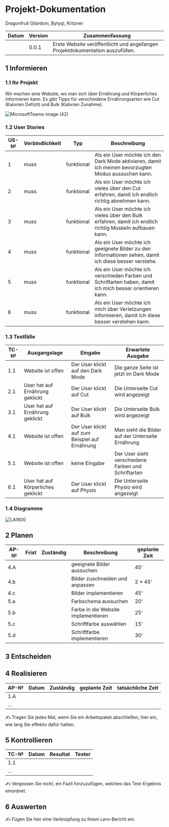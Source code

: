 # Projekt-Dokumentation
Dragonfruit
Gilardoni, Bytyqi, Kritzner

| Datum | Version | Zusammenfassung                                              |
| ----- | ------- | ------------------------------------------------------------ |
|       | 0.0.1   | Erste Website veröffentlicht und angefangen Projektdokumentation auszufüllen. |


## 1 Informieren

### 1.1 Ihr Projekt

Wir machen eine Website, wo man sich über Ernährung und Körperliches informieren kann. Es gibt Tipps für verschiedene Ernährungsarten wie Cut (Kalorien Defizit) und Bulk (Kalorien Zunahme).

![MicrosoftTeams-image (42)](https://user-images.githubusercontent.com/110892683/237025824-f704b7c6-94a4-48ca-90a1-124fc1d5d810.png)

### 1.2 User Stories

| US-№ | Verbindlichkeit | Typ  | Beschreibung                       |
| ---- | --------------- | ---- | ---------------------------------- |
| 1    | muss | funktional | Als ein User möchte ich den Dark Mode aktivieren, damit ich meinen bevorzugten Modus aussuchen kann. |
| 2  | muss | funktional | Als ein User möchte ich vieles über den Cut erfahren, damit ich endlich richtig abnehmen kann. |
| 3  | muss | funktional | Als ein User möchte ich vieles über den Bulk erfahren, damit ich endlich richtig Muskeln aufbauen kann. |
| 4  | muss | funktional | Als ein User möchte ich geeignete Bilder zu den Informationen sehen, damit ich diese besser verstehe. |
| 5  | muss | funktional | Als ein User möchte ich verschieden Farben und Schriftarten haben, damit ich mich besser orientieren kann. |
| 6  | muss | funktional | Als ein User möchte ich mich über Verletzungen informieren, damit ich diese besser verstehen kann. |

### 1.3 Testfälle

| TC-№ | Ausgangslage | Eingabe | Erwartete Ausgabe | 
| ---- | ------------ | ------- | ----------------- |
| 1.1   |Website ist offen |Der User klickt auf den Dark Mode     | Die ganze Seite ist jetzt im Dark Mode  |
| 2.1    |User hat auf Ernährung geklickt | Der User klickt auf Cut | Die Unterseite Cut wird angezeigt |
| 3.1    |User hat auf Ernährung geklickt | Der User klickt auf Bulk | Die Unterseite Bulk wird angezeigt |
| 4.1    | Website ist offen | Der User klickt auf zum Beispiel auf Ernährung  | Man sieht die Bilder auf der Unterseite Ernährung |
| 5.1   | Website ist offen | keine Eingabe | Der User sieht verschiedene Farben und Schriftarten |
| 6.1   | User hat auf Körperliches geklickt | Der User klickt auf Physio |Die Unterseite Physio wird angezeigt|


### 1.4 Diagramme

![LA1600](https://user-images.githubusercontent.com/110892683/237035884-9ee5ff99-3d9e-4637-a004-5636c47776ec.png)

## 2 Planen

| AP-№ | Frist | Zuständig | Beschreibung | geplante Zeit |
| ---- | ----- | --------- | ------------ | ------------- |
| 4.A  |       |           | geeignete Bilder aussuchen | 45' |
| 4.b  |       |           | Bilder zuschneiden und anpassen | 2 * 45' |
| 4.c  |       |           | Bilder implementieren | 45' |
| 5.a  |       |           | Farbschema aussuchen | 20' |
| 5.b  |       |           | Farbe in die Website implementieren | 25' |
| 5.c  |       |           | Schriftfarbe auswählen | 15' |
| 5.d  |       |           | Schriftfarbe implementieren | 30' |



## 3 Entscheiden



## 4 Realisieren

| AP-№ | Datum | Zuständig | geplante Zeit | tatsächliche Zeit |
| ---- | ----- | --------- | ------------- | ----------------- |
| 1.A  |       |           |               |                   |
| ...  |       |           |               |                   |

✍️ Tragen Sie jedes Mal, wenn Sie ein Arbeitspaket abschließen, hier ein, wie lang Sie effektiv dafür hatten.

## 5 Kontrollieren

| TC-№ | Datum | Resultat | Tester |
| ---- | ----- | -------- | ------ |
| 1.1  |       |          |        |
| ...  |       |          |        |

✍️ Vergessen Sie nicht, ein Fazit hinzuzufügen, welches das Test-Ergebnis einordnet.

## 6 Auswerten

✍️ Fügen Sie hier eine Verknüpfung zu Ihrem Lern-Bericht ein.
